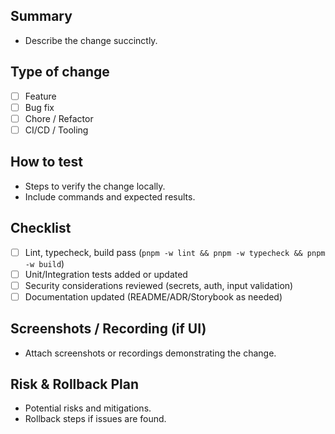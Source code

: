 ## Summary

- Describe the change succinctly.

## Type of change

- [ ] Feature
- [ ] Bug fix
- [ ] Chore / Refactor
- [ ] CI/CD / Tooling

## How to test

- Steps to verify the change locally.
- Include commands and expected results.

## Checklist

- [ ] Lint, typecheck, build pass (`pnpm -w lint && pnpm -w typecheck && pnpm -w build`)
- [ ] Unit/Integration tests added or updated
- [ ] Security considerations reviewed (secrets, auth, input validation)
- [ ] Documentation updated (README/ADR/Storybook as needed)

## Screenshots / Recording (if UI)

- Attach screenshots or recordings demonstrating the change.

## Risk & Rollback Plan

- Potential risks and mitigations.
- Rollback steps if issues are found.
